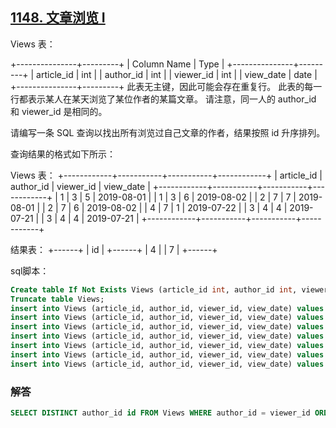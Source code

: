 ## [1148. 文章浏览 I](https://leetcode-cn.com/problems/article-views-i/)

Views 表：

+---------------+---------+
| Column Name   | Type    |
+---------------+---------+
| article_id    | int     |
| author_id     | int     |
| viewer_id     | int     |
| view_date     | date    |
+---------------+---------+
此表无主键，因此可能会存在重复行。
此表的每一行都表示某人在某天浏览了某位作者的某篇文章。
请注意，同一人的 author_id 和 viewer_id 是相同的。


请编写一条 SQL 查询以找出所有浏览过自己文章的作者，结果按照 id 升序排列。

查询结果的格式如下所示：

Views 表：
+------------+-----------+-----------+------------+
| article_id | author_id | viewer_id | view_date  |
+------------+-----------+-----------+------------+
| 1          | 3         | 5         | 2019-08-01 |
| 1          | 3         | 6         | 2019-08-02 |
| 2          | 7         | 7         | 2019-08-01 |
| 2          | 7         | 6         | 2019-08-02 |
| 4          | 7         | 1         | 2019-07-22 |
| 3          | 4         | 4         | 2019-07-21 |
| 3          | 4         | 4         | 2019-07-21 |
+------------+-----------+-----------+------------+

结果表：
+------+
| id   |
+------+
| 4    |
| 7    |
+------+

sql脚本：

```sql
Create table If Not Exists Views (article_id int, author_id int, viewer_id int, view_date date);
Truncate table Views;
insert into Views (article_id, author_id, viewer_id, view_date) values (1, 3, 5, '2019-08-01');
insert into Views (article_id, author_id, viewer_id, view_date) values (1, 3, 6, '2019-08-02');
insert into Views (article_id, author_id, viewer_id, view_date) values (2, 7, 7, '2019-08-01');
insert into Views (article_id, author_id, viewer_id, view_date) values (2, 7, 6, '2019-08-02');
insert into Views (article_id, author_id, viewer_id, view_date) values (4, 7, 1, '2019-07-22');
insert into Views (article_id, author_id, viewer_id, view_date) values (3, 4, 4, '2019-07-21');
insert into Views (article_id, author_id, viewer_id, view_date) values (3, 4, 4, '2019-07-21');
```

### 解答

```sql
SELECT DISTINCT author_id id FROM Views WHERE author_id = viewer_id ORDER BY author_id;
```

